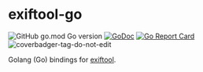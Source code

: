 # exiftool-go

![GitHub go.mod Go version](https://img.shields.io/github/go-mod/go-version/obalunenko/exiftool-go)
[![GoDoc](https://godoc.org/github.com/obalunenko/exiftool-go?status.svg)](https://godoc.org/github.com/obalunenko/exiftool-go)
[![Go Report Card](https://goreportcard.com/badge/github.com/obalunenko/exiftool-go)](https://goreportcard.com/report/github.com/obalunenko/exiftool-go)
![coverbadger-tag-do-not-edit](https://img.shields.io/badge/coverage-48%25-brightgreen?longCache=true&style=flat)

Golang (Go) bindings for [exiftool](https://exiftool.org/).
